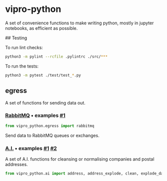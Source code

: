 # vipro-python
A set of convenience functions to make writing python, mostly in jupyter notebooks, as efficient as possible.

## Testing

To run lint checks:

```bash
python3 -m pylint --rcfile .pylintrc ./src/***
```

To run the tests:

```bash
python3 -m pytest ./test/test_*.py
```

## egress

A set of functions for sending data out.

### [RabbitMQ](./src/vipro_python/egress/rabbitmq.py) • examples [#1](./test/test_egress_rabbitmq.py)

```python
from vipro_python.egress import rabbitmq
```

Send data to RabbitMQ queues or exchanges.

### [A.I.](./src/vipro_python/ai/__init__.py) • examples [#1](./test/test_addr.py) [#2](./test/test_addr_validate.py)

A set of A.I. functions for cleansing or normalising companies and postal addresses.

```python
from vipro_python.ai import address, address_explode, clean, explode_date_range, name, validate
```